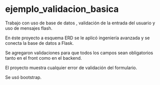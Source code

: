 # ejemplo_validacion_basica
Trabajo con uso de  base de datos , validación de la entrada del usuario y uso de mensajes flash.

En éste proyecto a esquema ERD se le aplicó ingeniería avanzada y se conecta la base de datos a Flask.

Se agregaron validaciones para que todos los campos sean obligatorios tanto en el front como en el backend.

El proyecto muestra cualquier error de validación del formulario.

Se usó bootstrap.
